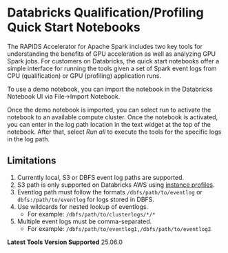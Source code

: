 # Databricks Qualification/Profiling Quick Start Notebooks

The RAPIDS Accelerator for Apache Spark includes two key tools for understanding the benefits of
GPU acceleration as well as analyzing GPU Spark jobs.  For customers on Databricks, the quick start notebooks offer a simple interface for running the tools given a set of Spark event logs from
CPU (qualification) or GPU (profiling) application runs.

To use a demo notebook, you can import the notebook in the Databricks Notebook UI via File->Import Notebook.

Once the demo notebook is imported, you can select run to activate the notebook to an available compute
cluster.  Once the notebook is activated, you can enter in the log path location in the text widget at the
top of the notebook.  After that, select *Run all* to execute the tools for the specific logs in the log path.

## Limitations
1. Currently local, S3 or DBFS event log paths are supported.
1. S3 path is only supported on Databricks AWS using [instance profiles](https://docs.databricks.com/en/connect/storage/tutorial-s3-instance-profile.html).
1. Eventlog path must follow the formats `/dbfs/path/to/eventlog` or `dbfs:/path/to/eventlog` for logs stored in DBFS.
1. Use wildcards for nested lookup of eventlogs. 
   - For example: `/dbfs/path/to/clusterlogs/*/*`
1. Multiple event logs must be comma-separated. 
   - For example: `/dbfs/path/to/eventlog1,/dbfs/path/to/eventlog2`

**Latest Tools Version Supported** 25.06.0